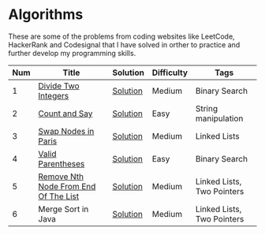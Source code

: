 # Algorithms

These are some of the problems from coding websites like LeetCode, HackerRank and Codesignal that I have solved in orther to practice and further develop my programming skills. 


| Num | Title | Solution | Difficulty | Tags|
| ------------- | ------------- | ------------- | ------------- |------------- |
| 1 | [Divide Two Integers](https://leetcode.com/problems/divide-two-integers/description/)| [Solution](https://github.com/oscargarza356/CodingProblems/blob/master/Solutions/divideTwoIntegers.py) | Medium | Binary Search |
| 2 | [Count and Say](https://leetcode.com/problems/count-and-say/description/)| [Solution](https://github.com/oscargarza356/CodingProblems/blob/master/Solutions/countAndSay.py) | Easy | String manipulation |
| 3 | [Swap Nodes in Paris](https://leetcode.com/problems/swap-nodes-in-pairs/description/)| [Solution](https://github.com/oscargarza356/CodingProblems/blob/master/Solutions/swapNodesInParis.py)| Medium | Linked Lists |
| 4 | [Valid Parentheses](https://leetcode.com/problems/valid-parentheses/description/)| [Solution](https://github.com/oscargarza356/CodingProblems/blob/master/Solutions/validParenthesis.py)| Easy | Binary Search |
| 5 | [Remove Nth Node From End Of The List](https://leetcode.com/problems/remove-nth-node-from-end-of-list/description/)| [Solution](https://github.com/oscargarza356/CodingProblems/blob/master/Solutions/removeNthNode.py) | Medium | Linked Lists, Two Pointers|
| 6 | Merge Sort in Java| [Solution](https://github.com/oscargarza356/CodingProblems/blob/master/Solutions/MergeSort.java) | Medium | Linked Lists, Two Pointers|
